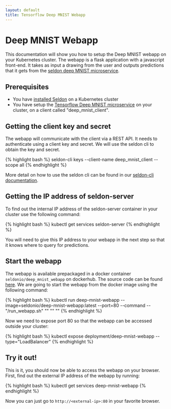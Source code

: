 ```yaml
---
layout: default
title: Tensorflow Deep MNIST Webapp
---
```


# Deep MNIST Webapp

This documentation will show you how to setup the Deep MNIST webapp on your Kubernetes cluster. The webapp is a flask application with a javascript front-end. It takes as input a drawing from the user and outputs predictions that it gets from the [seldon deep MNIST microservice](tensorflow-deep-mnist-example-docker.html).

## Prerequisites

 * You have [installed Seldon](install.html) on a Kubernetes cluster
 * You have setup the [Tensorflow Deep MNIST microservice](tensorflow-deep-mnist-example-docker.html) on your cluster, on a client called "deep_mnist_client".

## Getting the client key and secret

The webapp will communicate with the client via a REST API. It needs to authenticate using a client key and secret. We will use the seldon cli to obtain the key and secret.

{% highlight bash %}
seldon-cli keys  --client-name deep_mnist_client --scope all
{% endhighlight %}

More detail on how to use the seldon cli can be found in our [seldon-cli documentation](seldon-cli.html).

## Getting the IP address of seldon-server

To find out the internal IP address of the seldon-server container in your cluster use the following command:

{% highlight bash %}
kubectl get services seldon-server
{% endhighlight %}

You will need to give this IP address to your webapp in the next step so that it knows where to query for predictions.

## Start the webapp

The webapp is available prepackaged in a docker container ```seldonio/deep_mnist_webapp``` on dockerhub. The source code can be found [here](https://github.com/SeldonIO/deep-mnist-webapp). We are going to start the webapp from  the docker image using the following command:

{% highlight bash %}
kubectl run deep-mnist-webapp --image=seldonio/deep-mnist-webapp:latest --port=80 --command -- "/run_webapp.sh" "<seldon-server-ip>" "<key>" "<secret>"
{% endhighlight %}

Now we need to expose port 80 so that the webapp can be accessed outside your cluster:

{% highlight bash %}
kubectl expose deployment/deep-mnist-webapp --type="LoadBalancer"
{% endhighlight %}

## Try it out!

This is it, you should now be able to access the webapp on your browser. First, find out the external IP address of the webapp by running:

{% highlight bash %}
kubectl get services deep-mnist-webapp
{% endhighlight %}

Now you can just go to ```http://<external-ip>:80``` in your favorite browser.

